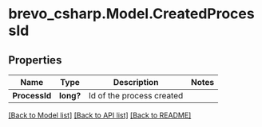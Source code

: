 # brevo_csharp.Model.CreatedProcessId
## Properties

Name | Type | Description | Notes
------------ | ------------- | ------------- | -------------
**ProcessId** | **long?** | Id of the process created | 

[[Back to Model list]](../README.md#documentation-for-models) [[Back to API list]](../README.md#documentation-for-api-endpoints) [[Back to README]](../README.md)


